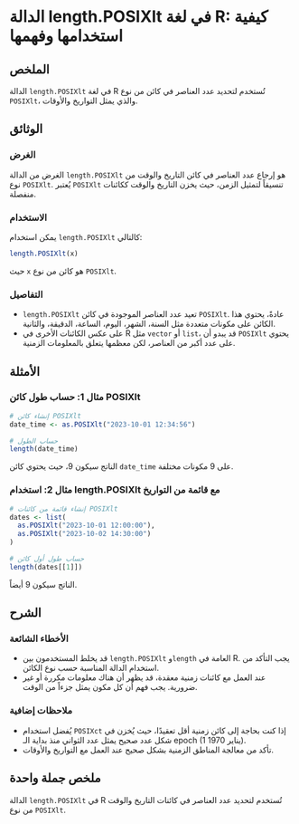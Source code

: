 <!--
Meta Description: # الدالة length.POSIXlt في لغة R: كيفية استخدامها وفهمها ## الملخص الدالة `length.POSIXlt` في لغة R تُستخدم لتحديد عدد العناصر في كائن من نوع `POSIXlt...
Meta Keywords: posixlt, length, كائن, عدد, الدالة
-->

# الدالة length.POSIXlt في لغة R: كيفية استخدامها وفهمها

## الملخص
الدالة `length.POSIXlt` في لغة R تُستخدم لتحديد عدد العناصر في كائن من نوع `POSIXlt`، والذي يمثل التواريخ والأوقات.

## الوثائق
### الغرض
الغرض من الدالة `length.POSIXlt` هو إرجاع عدد العناصر في كائن التاريخ والوقت من نوع `POSIXlt`. يُعتبر `POSIXlt` تنسيقاً لتمثيل الزمن، حيث يخزن التاريخ والوقت ككائنات منفصلة.

### الاستخدام
يمكن استخدام `length.POSIXlt` كالتالي:
```R
length.POSIXlt(x)
```
حيث `x` هو كائن من نوع `POSIXlt`.

### التفاصيل
- `length.POSIXlt` تعيد عدد العناصر الموجودة في كائن `POSIXlt`. عادةً، يحتوي هذا الكائن على مكونات متعددة مثل السنة، الشهر، اليوم، الساعة، الدقيقة، والثانية.
- على عكس الكائنات الأخرى في R مثل `vector` أو `list`، قد يبدو أن `POSIXlt` يحتوي على عدد أكبر من العناصر، لكن معظمها يتعلق بالمعلومات الزمنية.

## الأمثلة
### مثال 1: حساب طول كائن POSIXlt
```R
# إنشاء كائن POSIXlt
date_time <- as.POSIXlt("2023-10-01 12:34:56")

# حساب الطول
length(date_time)
```
الناتج سيكون 9، حيث يحتوي كائن `date_time` على 9 مكونات مختلفة.

### مثال 2: استخدام length.POSIXlt مع قائمة من التواريخ
```R
# إنشاء قائمة من كائنات POSIXlt
dates <- list(
  as.POSIXlt("2023-10-01 12:00:00"),
  as.POSIXlt("2023-10-02 14:30:00")
)

# حساب طول أول كائن
length(dates[[1]])
```
الناتج سيكون 9 أيضاً.

## الشرح
### الأخطاء الشائعة
- قد يخلط المستخدمون بين `length.POSIXlt` و`length` العامة في R. يجب التأكد من استخدام الدالة المناسبة حسب نوع الكائن.
- عند العمل مع كائنات زمنية معقدة، قد يظهر أن هناك معلومات مكررة أو غير ضرورية. يجب فهم أن كل مكون يمثل جزءاً من الوقت.

### ملاحظات إضافية
- يُفضل استخدام `POSIXct` إذا كنت بحاجة إلى كائن زمنية أقل تعقيدًا، حيث يُخزن في شكل عدد صحيح يمثل عدد الثواني منذ بداية الـ epoch (1 يناير 1970).
- تأكد من معالجة المناطق الزمنية بشكل صحيح عند العمل مع التواريخ والأوقات.

## ملخص جملة واحدة
الدالة `length.POSIXlt` في R تُستخدم لتحديد عدد العناصر في كائنات التاريخ والوقت من نوع `POSIXlt`.